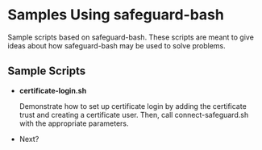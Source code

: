 # Samples Using safeguard-bash
Sample scripts based on safeguard-bash.  These scripts are meant
to give ideas about how safeguard-bash may be used to solve
problems.

## Sample Scripts
- **certificate-login.sh**

  Demonstrate how to set up certificate login by adding the certificate
  trust and creating a certificate user. Then, call connect-safeguard.sh
  with the appropriate parameters.
- Next?
